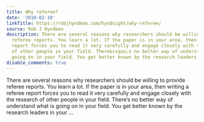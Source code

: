 ```yaml
---
title: Why referee?
date: '2010-02-10'
linkTitle: https://robjhyndman.com/hyndsight/why-referee/
source: Rob J Hyndman
description: There are several reasons why researchers should be willing to provide
  referee reports. You learn a lot. If the paper is in your area, then writing a referee
  report forces you to read it very carefully and engage closely with the research
  of other people in your field. There&rsquo;s no better way of understand what is
  going on in your field. You get better known by the research leaders in your ...
disable_comments: true
---
```

There are several reasons why researchers should be willing to provide referee reports. You learn a lot. If the paper is in your area, then writing a referee report forces you to read it very carefully and engage closely with the research of other people in your field. There&rsquo;s no better way of understand what is going on in your field. You get better known by the research leaders in your ...